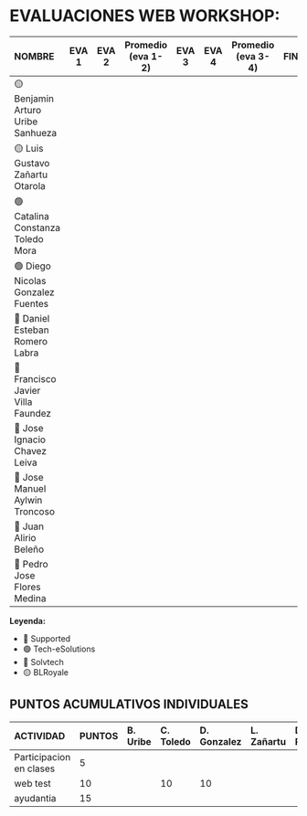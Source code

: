 # EVALUACIONES WEB WORKSHOP:

| NOMBRE | EVA 1 | EVA 2 | Promedio (eva 1-2) | EVA 3 | EVA 4 | Promedio (eva 3-4) | FINAL |
|:-------|:------:|:------:|:------:|:------:|:------:|:------:|:-----:|
| 🟡 Benjamin Arturo Uribe Sanhueza | | | | | | |
| 🟡 Luis Gustavo Zañartu Otarola   | | | | | | |
| 🟢 Catalina Constanza Toledo Mora | | | | | | |
| 🟢 Diego Nicolas Gonzalez Fuentes | | | | | | |
| 🔴 Daniel Esteban Romero Labra    | | | | | | |
| 🔴 Francisco Javier Villa Faundez | | | | | | |
| 🔴 Jose Ignacio Chavez Leiva      | | | | | | |
| 🔵 Jose Manuel Aylwin Troncoso    | | | | | | |
| 🔵 Juan Alirio Beleño             | | | | | | |
| 🔵 Pedro Jose Flores Medina       | | | | | | |

**Leyenda:**
- 🔴 Supported
- 🟢 Tech-eSolutions
- 🔵 Solvtech
- 🟡 BLRoyale


## PUNTOS ACUMULATIVOS INDIVIDUALES

| ACTIVIDAD               | PUNTOS | B. Uribe | C. Toledo | D. Gonzalez | L. Zañartu | D. Romero | F. Villa | J. Chavez | J. Aylwin | J. Beleño | P. Flores |
| :---------------------- | :----- | :------- | :-------- | :---------- | :--------- | :-------- | :------- | :-------- | :-------- | :-------- | :-------- |
| Participacion en clases | 5      |          |           |             |            |           |          |           |           |           |           |
| web test                | 10     |          | 10        | 10          |            |           |          | 10        | 10        | 10        | 10        |
| ayudantia               | 15     |          |           |             |            |           |          |           |           |           |           |
